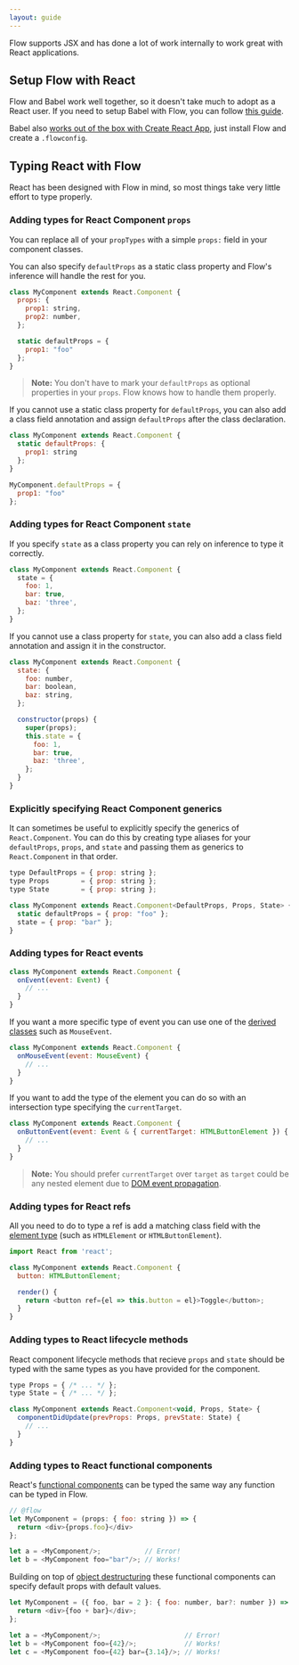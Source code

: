 ```yaml
---
layout: guide
---
```


Flow supports JSX and has done a lot of work internally to work great with
React applications.

## Setup Flow with React <a class="toc" id="toc-setup-flow-with-react" href="#toc-setup-flow-with-react"></a>

Flow and Babel work well together, so it doesn't take much to adopt as a React
user. If you need to setup Babel with Flow, you can follow
[this guide](../../tools/babel/).

Babel also
[works out of the box with Create React App](../../tools/create-react-app),
just install Flow and create a `.flowconfig`.

## Typing React with Flow <a class="toc" id="toc-typing-react-with-flow" href="#toc-typing-react-with-flow"></a>

React has been designed with Flow in mind, so most things take very little
effort to type properly.

### Adding types for React Component `props` <a class="toc" id="toc-adding-types-for-react-component-props" href="#toc-adding-types-for-react-component-props"></a>

You can replace all of your `propTypes` with a simple `props:` field in your
component classes.

You can also specify `defaultProps` as a static class property and Flow's
inference will handle the rest for you.

```js
class MyComponent extends React.Component {
  props: {
    prop1: string,
    prop2: number,
  };

  static defaultProps = {
    prop1: "foo"
  };
}
```

> **Note:** You don't have to mark your `defaultProps` as optional properties
> in your `props`. Flow knows how to handle them properly.

If you cannot use a static class property for `defaultProps`, you can also add
a class field annotation and assign `defaultProps` after the class declaration.

```js
class MyComponent extends React.Component {
  static defaultProps: {
    prop1: string
  };
}

MyComponent.defaultProps = {
  prop1: "foo"
};
```

### Adding types for React Component `state` <a class="toc" id="toc-adding-types-for-react-component-state" href="#toc-adding-types-for-react-component-state"></a>

If you specify `state` as a class property you can rely on inference to type
it correctly.

```js
class MyComponent extends React.Component {
  state = {
    foo: 1,
    bar: true,
    baz: 'three',
  };
}
```

If you cannot use a class property for `state`, you can also add a class field
annotation and assign it in the constructor.

```js
class MyComponent extends React.Component {
  state: {
    foo: number,
    bar: boolean,
    baz: string,
  };

  constructor(props) {
    super(props);
    this.state = {
      foo: 1,
      bar: true,
      baz: 'three',
    };
  }
}
```

### Explicitly specifying React Component generics <a class="toc" id="toc-explicitly-specifying-react-component-generics" href="#toc-explicitly-specifying-react-component-generics"></a>

It can sometimes be useful to explicitly specify the generics of
`React.Component`. You can do this by creating type aliases for your
`defaultProps`, `props`, and `state` and passing them as generics to
`React.Component` in that order.

```js
type DefaultProps = { prop: string };
type Props        = { prop: string };
type State        = { prop: string };

class MyComponent extends React.Component<DefaultProps, Props, State> {
  static defaultProps = { prop: "foo" };
  state = { prop: "bar" };
}
```

### Adding types for React events <a class="toc" id="toc-adding-types-for-react-events" href="#toc-adding-types-for-react-events"></a>

```js
class MyComponent extends React.Component {
  onEvent(event: Event) {
    // ...
  }
}
```

If you want a more specific type of event you can use one of the
[derived classes](https://developer.mozilla.org/en-US/docs/Web/API/Event#Introduction)
such as `MouseEvent`.

```js
class MyComponent extends React.Component {
  onMouseEvent(event: MouseEvent) {
    // ...
  }
}
```

If you want to add the type of the element you can do so with an intersection
type specifying the `currentTarget`.

```js
class MyComponent extends React.Component {
  onButtonEvent(event: Event & { currentTarget: HTMLButtonElement }) {
    // ...
  }
}
```

> **Note:** You should prefer `currentTarget` over `target` as `target` could
> be any nested element due to [DOM event propagation](https://developer.mozilla.org/en-US/docs/Web/API/Document_Object_Model/Examples#Example_5:_Event_Propagation).

### Adding types for React refs <a class="toc" id="toc-adding-types-for-react-refs" href="#toc-adding-types-for-react-refs"></a>

All you need to do to type a ref is add a matching class field with the
[element type](https://developer.mozilla.org/en-US/docs/Web/API/Document_Object_Model#HTML_element_interfaces) (such as `HTMLElement` or `HTMLButtonElement`).

```js
import React from 'react';

class MyComponent extends React.Component {
  button: HTMLButtonElement;

  render() {
    return <button ref={el => this.button = el}>Toggle</button>;
  }
}
```

### Adding types to React lifecycle methods <a class="toc" id="toc-adding-types-to-react-lifecycle-methods" href="#toc-adding-types-to-react-lifecycle-methods"></a>

React component lifecycle methods that recieve `props` and `state` should be
typed with the same types as you have provided for the component.

```js
type Props = { /* ... */ };
type State = { /* ... */ };

class MyComponent extends React.Component<void, Props, State> {
  componentDidUpdate(prevProps: Props, prevState: State) {
    // ...
  }
}
```

### Adding types to React functional components <a class="toc" id="toc-adding-types-to-react-functional-components" href="#toc-adding-types-to-react-functional-components"></a>

React's [functional components](https://facebook.github.io/react/docs/components-and-props.html#functional-and-class-components)
can be typed the same way any function can be typed in Flow.

```js
// @flow
let MyComponent = (props: { foo: string }) => {
  return <div>{props.foo}</div>
};

let a = <MyComponent/>;           // Error!
let b = <MyComponent foo="bar"/>; // Works!
```

Building on top of [object destructuring](https://developer.mozilla.org/en-US/docs/Web/JavaScript/Reference/Operators/Destructuring_assignment#Object_destructuring)
these functional components can specify default props with default values.

```js
let MyComponent = ({ foo, bar = 2 }: { foo: number, bar?: number }) => {
  return <div>{foo + bar}</div>;
};

let a = <MyComponent/>;                     // Error!
let b = <MyComponent foo={42}/>;            // Works!
let c = <MyComponent foo={42} bar={3.14}/>; // Works!
```
